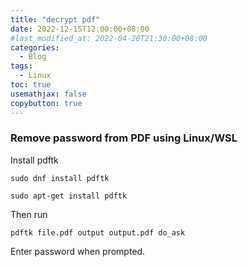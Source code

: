 ```yaml
---
title: "decrypt pdf"
date: 2022-12-15T12:00:00+08:00
#last_modified_at: 2022-04-20T21:30:00+08:00
categories:
  - Blog
tags:
  - Linux
toc: true
usemathjax: false
copybutton: true
---
```


### Remove password from PDF using Linux/WSL

Install pdftk

```
sudo dnf install pdftk
```
```
sudo apt-get install pdftk
```

Then run
```
pdftk file.pdf output output.pdf do_ask
```

Enter password when prompted.